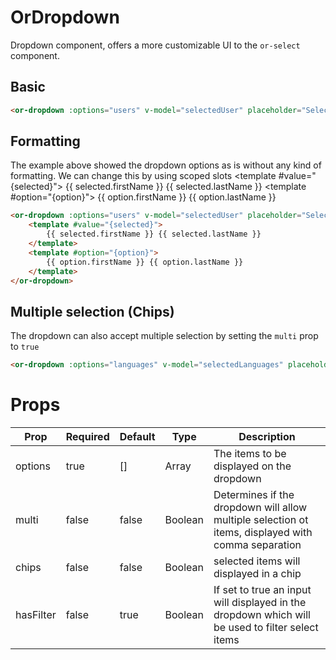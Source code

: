 # OrDropdown
Dropdown component, offers a more customizable UI to the `or-select` component.

## Basic
<or-dropdown :options="users" v-model="selectedUser" placeholder="Select user"/>

```html
<or-dropdown :options="users" v-model="selectedUser" placeholder="Select user"/>
```

## Formatting
The example above showed the dropdown options as is without any kind of formatting. We can change this by using scoped slots
<or-dropdown :options="users" v-model="selectedUser" placeholder="Select user">
    <template #value="{selected}">
        {{ selected.firstName }} {{ selected.lastName }}
    </template>
    <template #option="{option}">
        {{ option.firstName }} {{ option.lastName }}
    </template>
</or-dropdown>

```html
<or-dropdown :options="users" v-model="selectedUser" placeholder="Select user">
    <template #value="{selected}">
        {{ selected.firstName }} {{ selected.lastName }}
    </template>
    <template #option="{option}">
        {{ option.firstName }} {{ option.lastName }}
    </template>
</or-dropdown>
```


## Multiple selection (Chips)
The dropdown can also accept multiple selection by setting the `multi` prop to `true`

<or-dropdown :options="languages" v-model="selectedLanguages" placeholder="Select language" :multi="true" />

```html
<or-dropdown :options="languages" v-model="selectedLanguages" placeholder="Select language" :multi="true" />
```

<script>
import { defineComponent, ref } from 'vue';

export default defineComponent({
    setup() {
        const selectedUser = ref();

        const users = ref([
            { firstName: 'Murphy', lastName: 'Ochuba' },
            { firstName: 'John', lastName: 'Ansa' },
            { firstName: 'Endurance', lastName: 'Egbe' },
        ]);

        const selectedLanguages = ref([]);
        const languages = ref(['Javascript', 'C#', 'Elixir']);

        return {
            selectedUser,
            users,
            selectedLanguages,
            languages
        }
    }
})
</script>

# Props
| Prop | Required | Default | Type | Description |
|--|--|--|--|--|
| options | true | [] | Array | The items to be displayed on the dropdown
| multi | false | false | Boolean | Determines if the dropdown will allow multiple selection ot items, displayed with comma separation
| chips | false | false | Boolean | selected items will displayed in a chip
| hasFilter | false | true | Boolean | If set to true an input will displayed in the dropdown which will be used to filter select items